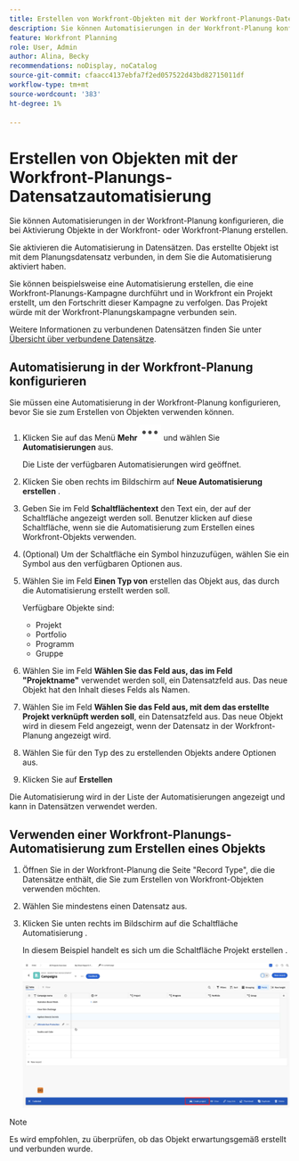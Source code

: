 ```yaml
---
title: Erstellen von Workfront-Objekten mit der Workfront-Planungs-Datensatzautomatisierung
description: Sie können Automatisierungen in der Workfront-Planung konfigurieren, die bei Aktivierung Objekte in Workfront erstellen.
feature: Workfront Planning
role: User, Admin
author: Alina, Becky
recommendations: noDisplay, noCatalog
source-git-commit: cfaacc4137ebfa7f2ed057522d43bd82715011df
workflow-type: tm+mt
source-wordcount: '383'
ht-degree: 1%

---
```



# Erstellen von Objekten mit der Workfront-Planungs-Datensatzautomatisierung

Sie können Automatisierungen in der Workfront-Planung konfigurieren, die bei Aktivierung Objekte in der Workfront- oder Workfront-Planung erstellen.

Sie aktivieren die Automatisierung in Datensätzen. Das erstellte Objekt ist mit dem Planungsdatensatz verbunden, in dem Sie die Automatisierung aktiviert haben.

Sie können beispielsweise eine Automatisierung erstellen, die eine Workfront-Planungs-Kampagne durchführt und in Workfront ein Projekt erstellt, um den Fortschritt dieser Kampagne zu verfolgen. Das Projekt würde mit der Workfront-Planungskampagne verbunden sein.

Weitere Informationen zu verbundenen Datensätzen finden Sie unter [Übersicht über verbundene Datensätze](/help/quicksilver/planning/records/connected-records-overview.md).


## Automatisierung in der Workfront-Planung konfigurieren

Sie müssen eine Automatisierung in der Workfront-Planung konfigurieren, bevor Sie sie zum Erstellen von Objekten verwenden können.

1. Klicken Sie auf das Menü **Mehr** ![](assets/more-menu.png) und wählen Sie **Automatisierungen** aus.

   Die Liste der verfügbaren Automatisierungen wird geöffnet.

1. Klicken Sie oben rechts im Bildschirm auf **Neue Automatisierung erstellen** .
1. Geben Sie im Feld **Schaltflächentext** den Text ein, der auf der Schaltfläche angezeigt werden soll. Benutzer klicken auf diese Schaltfläche, wenn sie die Automatisierung zum Erstellen eines Workfront-Objekts verwenden.
1. (Optional) Um der Schaltfläche ein Symbol hinzuzufügen, wählen Sie ein Symbol aus den verfügbaren Optionen aus.
1. Wählen Sie im Feld **Einen Typ von** erstellen das Objekt aus, das durch die Automatisierung erstellt werden soll.

   Verfügbare Objekte sind:

   * Projekt
   * Portfolio
   * Programm
   * Gruppe

1. Wählen Sie im Feld **Wählen Sie das Feld aus, das im Feld &quot;Projektname&quot;** verwendet werden soll, ein Datensatzfeld aus. Das neue Objekt hat den Inhalt dieses Felds als Namen.
1. Wählen Sie im Feld **Wählen Sie das Feld aus, mit dem das erstellte Projekt verknüpft werden soll**, ein Datensatzfeld aus. Das neue Objekt wird in diesem Feld angezeigt, wenn der Datensatz in der Workfront-Planung angezeigt wird.
1. Wählen Sie für den Typ des zu erstellenden Objekts andere Optionen aus.
1. Klicken Sie auf **Erstellen**

Die Automatisierung wird in der Liste der Automatisierungen angezeigt und kann in Datensätzen verwendet werden.

## Verwenden einer Workfront-Planungs-Automatisierung zum Erstellen eines Objekts

1. Öffnen Sie in der Workfront-Planung die Seite &quot;Record Type&quot;, die die Datensätze enthält, die Sie zum Erstellen von Workfront-Objekten verwenden möchten.
1. Wählen Sie mindestens einen Datensatz aus.
1. Klicken Sie unten rechts im Bildschirm auf die Schaltfläche Automatisierung .

   In diesem Beispiel handelt es sich um die Schaltfläche Projekt erstellen .

   ![Automatisierungsschaltfläche](assets/automation-custom-button.png)

>[!NOTE]
>
>Es wird empfohlen, zu überprüfen, ob das Objekt erwartungsgemäß erstellt und verbunden wurde.

